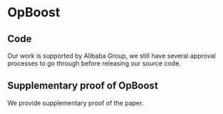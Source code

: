 # OpBoost
## Code
Our work is supported by Alibaba Group, we still have several approval processes to go through before releasing our source code.
## Supplementary proof of OpBoost
We provide supplementary proof of the paper.
